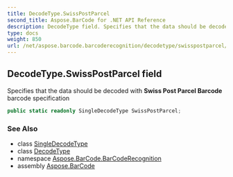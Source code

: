 ```yaml
---
title: DecodeType.SwissPostParcel
second_title: Aspose.BarCode for .NET API Reference
description: DecodeType field. Specifies that the data should be decoded with Swiss Post Parcel Barcode barcode specification
type: docs
weight: 850
url: /net/aspose.barcode.barcoderecognition/decodetype/swisspostparcel/
---
```

## DecodeType.SwissPostParcel field

Specifies that the data should be decoded with **Swiss Post Parcel Barcode** barcode specification

```csharp
public static readonly SingleDecodeType SwissPostParcel;
```

### See Also

* class [SingleDecodeType](../../singledecodetype/)
* class [DecodeType](../)
* namespace [Aspose.BarCode.BarCodeRecognition](../../decodetype/)
* assembly [Aspose.BarCode](../../../)


